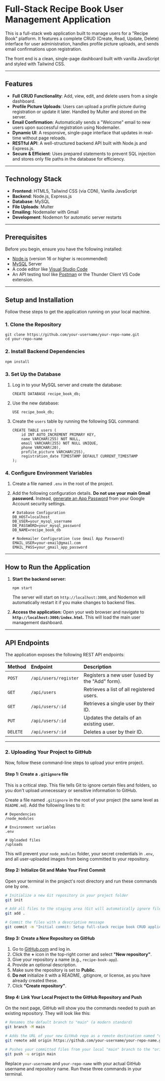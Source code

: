 # Full-Stack Recipe Book User Management Application

This is a full-stack web application built to manage users for a "Recipe Book" platform. It features a complete CRUD (Create, Read, Update, Delete) interface for user administration, handles profile picture uploads, and sends email confirmations upon registration.

The front end is a clean, single-page dashboard built with vanilla JavaScript and styled with Tailwind CSS.

---

## Features

-   **Full CRUD Functionality**: Add, view, edit, and delete users from a single dashboard.
-   **Profile Picture Uploads**: Users can upload a profile picture during registration or update it later. Handled by Multer and stored on the server.
-   **Email Confirmation**: Automatically sends a "Welcome" email to new users upon successful registration using Nodemailer.
-   **Dynamic UI**: A responsive, single-page interface that updates in real-time without page reloads.
-   **RESTful API**: A well-structured backend API built with Node.js and Express.js.
-   **Secure & Efficient**: Uses prepared statements to prevent SQL injection and stores only file paths in the database for efficiency.

---

## Technology Stack

-   **Frontend**: HTML5, Tailwind CSS (via CDN), Vanilla JavaScript
-   **Backend**: Node.js, Express.js
-   **Database**: MySQL
-   **File Uploads**: Multer
-   **Emailing**: Nodemailer with Gmail
-   **Development**: Nodemon for automatic server restarts

---

## Prerequisites

Before you begin, ensure you have the following installed:

-   [Node.js](https://nodejs.org/) (version 16 or higher is recommended)
-   [MySQL](https://www.mysql.com/downloads/) Server
-   A code editor like [Visual Studio Code](https://code.visualstudio.com/)
-   An API testing tool like [Postman](https://www.postman.com/) or the Thunder Client VS Code extension.

---

## Setup and Installation

Follow these steps to get the application running on your local machine.

### 1. Clone the Repository

```
git clone https://github.com/your-username/your-repo-name.git
cd your-repo-name
```

### 2. Install Backend Dependencies

```
npm install
```

### 3. Set Up the Database

1.  Log in to your MySQL server and create the database:
    ```
    CREATE DATABASE recipe_book_db;
    ```
2.  Use the new database:
    ```
    USE recipe_book_db;
    ```
3.  Create the `users` table by running the following SQL command:
    ```
    CREATE TABLE users (
        id INT AUTO_INCREMENT PRIMARY KEY,
        name VARCHAR(255) NOT NULL,
        email VARCHAR(255) NOT NULL UNIQUE,
        phone VARCHAR(20),
        profile_picture VARCHAR(255),
        registration_date TIMESTAMP DEFAULT CURRENT_TIMESTAMP
    );
    ```

### 4. Configure Environment Variables

1.  Create a file named `.env` in the root of the project.
2.  Add the following configuration details. **Do not use your main Gmail password.** Instead, [generate an App Password](https://support.google.com/accounts/answer/185833) from your Google Account security settings.

    ```
    # Database Configuration
    DB_HOST=localhost
    DB_USER=your_mysql_username
    DB_PASSWORD=your_mysql_password
    DB_NAME=recipe_book_db

    # Nodemailer Configuration (use Gmail App Password)
    EMAIL_USER=your-email@gmail.com
    EMAIL_PASS=your_gmail_app_password
    ```

---

## How to Run the Application

1.  **Start the backend server:**
    ```
    npm start
    ```
    The server will start on `http://localhost:3000`, and Nodemon will automatically restart it if you make changes to backend files.

2.  **Access the application:**
    Open your web browser and navigate to **`http://localhost:3000/index.html`**. This will load the main user management dashboard.

---

## API Endpoints

The application exposes the following REST API endpoints:

| Method | Endpoint                 | Description                                    |
| :----- | :----------------------- | :--------------------------------------------- |
| `POST` | `/api/users/register`    | Registers a new user (used by the "Add" form). |
| `GET`  | `/api/users`             | Retrieves a list of all registered users.      |
| `GET`  | `/api/users/:id`         | Retrieves a single user by their ID.           |
| `PUT`  | `/api/users/:id`         | Updates the details of an existing user.       |
| `DELETE`| `/api/users/:id`         | Deletes a user by their ID.                    |


---

### **2. Uploading Your Project to GitHub**

Now, follow these command-line steps to upload your entire project.

#### **Step 1: Create a `.gitignore` file**

This is a critical step. This file tells Git to ignore certain files and folders, so you don't upload unnecessary or sensitive information to GitHub.

Create a file named `.gitignore` in the root of your project (the same level as `README.md`). Add the following lines to it:

```
# Dependencies
/node_modules

# Environment variables
.env

# Uploaded files
/uploads
```

This will prevent your `node_modules` folder, your secret credentials in `.env`, and all user-uploaded images from being committed to your repository.

#### **Step 2: Initialize Git and Make Your First Commit**

Open your terminal in the project's root directory and run these commands one by one.

```bash
# Initialize a new Git repository in your project folder
git init

# Add all files to the staging area (Git will automatically ignore files listed in .gitignore)
git add .

# Commit the files with a descriptive message
git commit -m "Initial commit: Setup full-stack recipe book CRUD application"
```

#### **Step 3: Create a New Repository on GitHub**

1.  Go to [GitHub.com](https://github.com) and log in.
2.  Click the **+** icon in the top-right corner and select **"New repository"**.
3.  Give your repository a name (e.g., `recipe-book-app`).
4.  Provide an optional description.
5.  Make sure the repository is set to **Public**.
6.  **Do not** initialize it with a README, .gitignore, or license, as you have already created these.
7.  Click **"Create repository"**.

#### **Step 4: Link Your Local Project to the GitHub Repository and Push**

On the next page, GitHub will show you the commands needed to push an existing repository. They will look like this:

```bash
# Renames the default branch to "main" (a modern standard)
git branch -M main

# Adds the URL of your new GitHub repo as a remote destination named "origin"
git remote add origin https://github.com/your-username/your-repo-name.git

# Pushes your committed files from your local "main" branch to the "origin" remote
git push -u origin main
```

Replace `your-username` and `your-repo-name` with your actual GitHub username and repository name. Run these three commands in your terminal.
